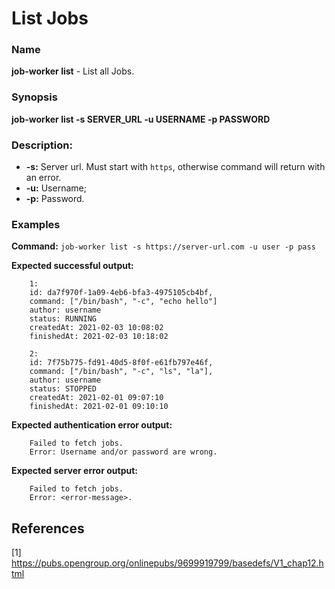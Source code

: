 # List Jobs

### Name

<strong>job-worker list</strong> - List all Jobs.

### Synopsis

<strong>job-worker list -s SERVER_URL -u USERNAME -p PASSWORD </strong>

### Description:

* <strong>-s:</strong> Server url. Must start with `https`, otherwise command will return with an error.
* <strong>-u:</strong> Username;
* <strong>-p:</strong> Password.

### Examples

<strong>Command:</strong> `job-worker list -s https://server-url.com -u user -p pass`

<strong>Expected successful output:</strong>
```
    1:
    id: da7f970f-1a09-4eb6-bfa3-4975105cb4bf,
    command: ["/bin/bash", "-c", "echo hello"]
    author: username
    status: RUNNING
    createdAt: 2021-02-03 10:08:02
    finishedAt: 2021-02-03 10:18:02
    
    2:
    id: 7f75b775-fd91-40d5-8f0f-e61fb797e46f,
    command: ["/bin/bash", "-c", "ls", "la"],
    author: username
    status: STOPPED
    createdAt: 2021-02-01 09:07:10
    finishedAt: 2021-02-01 09:10:10
```

<strong>Expected authentication error output:</strong>
```
    Failed to fetch jobs.
    Error: Username and/or password are wrong.
```

<strong>Expected server error output:</strong>
```
    Failed to fetch jobs.
    Error: <error-message>.
```

## References

[1] https://pubs.opengroup.org/onlinepubs/9699919799/basedefs/V1_chap12.html